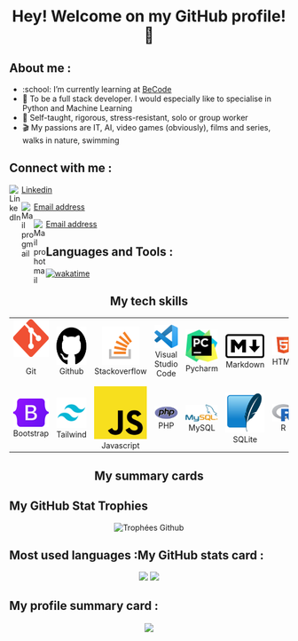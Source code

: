 <h1 align="center">Hey! Welcome on my GitHub profile! 👋</h1>

<h2>About me :</h2>
<ul>
  <li>:school: I’m currently learning at <a href="https://becode.org/fr/apprendre/developpeur-web-junior/">BeCode</a></li>
  <li>🏅 To be a full stack developer. I would especially like to specialise in Python and Machine Learning</li>
  <li>📒 Self-taught, rigorous, stress-resistant, solo or group worker</li>
  <li>🎬 My passions are IT, AI, video games (obviously), films and series, walks in nature, swimming</li>
</ul>

<h2>Connect with me :</h2>

<img align="left" alt="LinkedIn" width="22px" src="https://upload.wikimedia.org/wikipedia/commons/thumb/c/ca/LinkedIn_logo_initials.png/800px-LinkedIn_logo_initials.png" /> [Linkedin](https://www.linkedin.com/in/loic-calcagno-47b0/)
<br/>

<img align="left" alt="Mail pro gmail" width="22px" src="https://upload.wikimedia.org/wikipedia/commons/0/0b/Logo_Gmail_%282015-2020%29.svg" /> [Email address](mailto:calcagnoloic93@gmail.com)
<br/>

<img align="left" alt="Mail pro hotmail" width="22px" src="https://icon-library.com/images/microsoft-mail-icon/microsoft-mail-icon-14.jpg" /> [Email address](mailto:loic.calcagno@hotmail.com)

<h2>Languages and Tools :</h2> 

[![wakatime](https://wakatime.com/badge/user/feb05b66-4b7c-4873-a9b9-b5c1b0e71806.svg)](https://wakatime.com/@feb05b66-4b7c-4873-a9b9-b5c1b0e71806)

<h2 align="center">My tech skills</h2>

<table>
  <tr>
    <td align="center">
      <img src="img/git-icon.png" alt="Icone git" width=68 height=68/>
      <br><p>Git</p>
    </td>
    <td align="center">
      <img src="img/github-icon.png" alt="Icone github" width=68 height=68 />
      <br>Github
    </td>
    <td align="center">
      <img src="img/stack-icon.png" alt="Icone Stackoverflow" width=68 height=68>
      <br>Stackoverflow
    </td>
    <td align="center" width=68 height=68>
      <img src="img/vscode-icon.png" alt="Icone vscode">
      <br>Visual Studio Code
    </td>
    <td align="center" width=68 height=68>
      <img src="img/pycharm-icon.png" alt="Icone pycharm">
      <br>Pycharm
    </td>
    <td align="center" width=68 height=68>
      <img src="img/markdown-icon.png" alt="Icone markdown">
      <br>Markdown
    </td>
    <td align="center" width=68 height=68>
      <img src="img/html-icon.png" alt="Icone html">
      <br>HTML
    </td>
    <td align="center" width=68 height=68>
      <img src="img/css-icon.png" alt="Icone css">
      <br>CSS
    </td>
    <td align="center" width=68 height=68>
      <img src="img/sass-icon.png" alt="Icone sass">
      <br>SASS
    </td>
  </tr>
  <tr>
    <td align="center" width=68 height=68>
      <img src="img/bootstrap-icon.png" alt="Icone bootstrap">
      <br>Bootstrap
    </td>
    <td align="center" width=68 height=68>
      <img src="img/tailwind-icon.png" alt="Icone tailwind"/>
      <br>Tailwind
    </td>
    <td align="center" width=68 height=68>
      <img src="img/js-icon.png" alt="Icone js">
      <br>Javascript
    </td>
    <td align="center" width=68 height=68>
      <img src="img/php-icon.png" alt="Icone php">
      <br>PHP
    </td>
    <td align="center" width=68 height=68>
      <img src="img/mysql-icon.png" alt="Icone mysql">
      <br>MySQL
    </td>
    <td align="center" width=68 height=68>
      <img src="img/sqlite-icon.png" alt="Icone sqlite">
      <br>SQLite
    </td>
    <td align="center" width=68 height=68>
      <img src="img/r-icon.png" alt="Icone r">
      <br>R
    </td>
    <td align="center" width=68 height=68>
      <img src="img/python-icon.png" alt="Icone python">
      <br>Python
    </td>
    <td align="center" width=68 height=68>
      <img src="img/django-icon.png" alt="Icone django">
      <br>Django
    </td>
  </tr>
</table>

<h2 align="center">My summary cards</h2>

<h2>My GitHub Stat Trophies</h2> 

<p align="center">
  <img src="https://github-profile-trophy.vercel.app/?username=CalcagnoLoic" alt="Trophées Github" />
</p>

<h2>Most used languages :My GitHub stats card :</h2> 

<p align="center">
  <img src="https://github-readme-stats.vercel.app/api/top-langs/?username=CalcagnoLoic&layout=compact&theme=cobalt&langs_count=8&hide_title=true&" /> 
  <img src="https://github-readme-stats.vercel.app/api?username=CalcagnoLoic&theme=cobalt&hide_title=true" /> 
</p>

<h2>My profile summary card :</h2> 

<p align="center">
  <img align="center" src="https://github-profile-summary-cards.vercel.app/api/cards/profile-details?username=CalcagnoLoic&theme=vue" /> 
</p>
